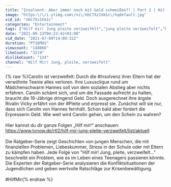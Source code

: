 ```yaml
---
title: "Insolvent: Aber immer noch mit Geld schmeißen?! | Part 2 | Hilf Mir!"
image: "https:\/\/i.ytimg.com\/vi\/nbC7Xz1Vm1c\/hqdefault.jpg"
vid_id: "nbC7Xz1Vm1c"
categories: "Entertainment"
tags: ["Hilf mir! Jung pleite verzweifelt","jung pleite verzweifelt","hilf mir jung pleite"]
date: "2021-09-13T04:23:42+03:00"
vid_date: "2021-07-09T14:00:32Z"
duration: "PT16M9S"
viewcount: "148066"
likeCount: "3219"
dislikeCount: "134"
channel: "Hilf Mir! Jung, pleite, verzweifelt"
---
```

{% raw %}Carolin ist verzweifelt: Durch die #Insolvenz ihrer Eltern hat der verwöhnte Teenie alles verloren. Ihre Luxusclique rund um Mädchenschwarm Hannes soll von dem sozialen Abstieg aber nichts erfahren. Carolin schämt sich, und um die Fassade aufrecht zu halten, braucht die 16-Jährige dringend Geld. Doch ausgerechnet ihre ärgste Rivalin Vicky erfährt von der #Pleite und erpresst sie. Zunächst will sie nur, dass sich Carolin von Hannes fernhält. Schon bald aber fordert die Erpresserin Geld. Wie weit wird Carolin gehen, um den Schein zu wahren?<br /><br />Hier kannst du dir ganze Folgen „Hilf mir!“ anschauen:<br /><a rel="nofollow" target="blank" href="https://www.tvnow.de/rtl2/hilf-mir-jung-pleite-verzweifelt/list/aktuell">https://www.tvnow.de/rtl2/hilf-mir-jung-pleite-verzweifelt/list/aktuell</a><br /><br />Die Ratgeber-Serie zeigt Geschichten von jungen Menschen, die mit finanziellen Problemen, Liebeskummer, Stress in der Schule oder mit Eltern zu kämpfen haben. Jede Folge von &quot;Hilf mir! Jung, pleite, verzweifelt...&quot; beschreibt ein Problem, wie es im Leben eines Teenagers passieren könnte. Die Experten der Ratgeber-Serie analysieren die Konfliktsituationen der Jugendlichen und geben wertvolle Ratschläge zur Krisenbewältigung.<br /><br />#HilfMir{% endraw %}
